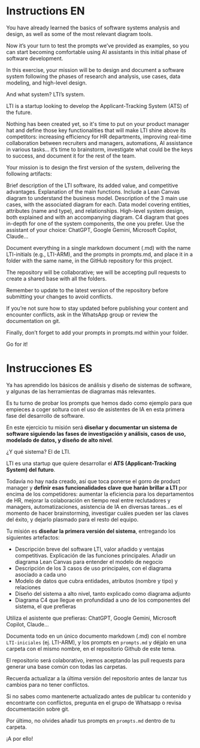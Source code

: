 # Instructions EN 
You have already learned the basics of software systems analysis and design, as well as some of the most relevant diagram tools.

Now it’s your turn to test the prompts we’ve provided as examples, so you can start becoming comfortable using AI assistants in this initial phase of software development.

In this exercise, your mission will be to design and document a software system following the phases of research and analysis, use cases, data modeling, and high-level design.

And what system? LTI’s system.

LTI is a startup looking to develop the Applicant-Tracking System (ATS) of the future.

Nothing has been created yet, so it's time to put on your product manager hat and define those key functionalities that will make LTI shine above its competitors: increasing efficiency for HR departments, improving real-time collaboration between recruiters and managers, automations, AI assistance in various tasks... it’s time to brainstorm, investigate what could be the keys to success, and document it for the rest of the team.

Your mission is to design the first version of the system, delivering the following artifacts:

Brief description of the LTI software, its added value, and competitive advantages. Explanation of the main functions. Include a Lean Canvas diagram to understand the business model.
Description of the 3 main use cases, with the associated diagram for each.
Data model covering entities, attributes (name and type), and relationships.
High-level system design, both explained and with an accompanying diagram.
C4 diagram that goes in-depth for one of the system components, the one you prefer.
Use the assistant of your choice: ChatGPT, Google Gemini, Microsoft Copilot, Claude…

Document everything in a single markdown document (.md) with the name LTI-initials (e.g., LTI-ARM), and the prompts in prompts.md, and place it in a folder with the same name, in the GitHub repository for this project.

The repository will be collaborative; we will be accepting pull requests to create a shared base with all the folders.

Remember to update to the latest version of the repository before submitting your changes to avoid conflicts.

If you’re not sure how to stay updated before publishing your content and encounter conflicts, ask in the WhatsApp group or review the documentation on git.

Finally, don’t forget to add your prompts in prompts.md within your folder.

Go for it!

# Instrucciones ES


Ya has aprendido los básicos de análisis y diseño de sistemas de software, y algunas de las herramientas de diagramas más relevantes.

Es tu turno de probar los prompts que hemos dado como ejemplo para que empieces a coger soltura con el uso de asistentes de IA en esta primera fase del desarrollo de software. 

En este ejercicio tu misión será **diseñar y documentar un sistema de software siguiendo las fases de investigación y análisis, casos de uso, modelado de datos, y diseño de alto nivel**.

¿Y qué sistema? El de LTI.

LTI es una startup que quiere desarrollar el **ATS (Applicant-Tracking System) del futuro**.

Todavía no hay nada creado, así que toca ponerse el gorro de product manager y **definir esas funcionalidades clave que harán brillar a LTI** por encima de los competidores: aumentar la eficiencia para los departamentos de HR, mejorar la colaboración en tiempo real entre reclutadores y managers, automatizaciones, asistencia de IA en diversas tareas...es el momento de hacer brainstorming, investigar cuáles pueden ser las claves del éxito, y dejarlo plasmado para el resto del equipo.

Tu misión es **diseñar la primera versión del sistema**, entregando los siguientes artefactos:

- Descripción breve del software LTI, valor añadido y ventajas competitivas. Explicación de las funciones principales. Añadir un diagrama Lean Canvas para entender el modelo de negocio
- Descripción de los 3 casos de uso principales, con el diagrama asociado a cada uno
- Modelo de datos que cubra entidades, atributos (nombre y tipo) y relaciones
- Diseño del sistema a alto nivel, tanto explicado como diagrama adjunto
- Diagrama C4 que llegue en profundidad a uno de los componentes del sistema, el que prefieras

Utiliza el asistente que prefieras: ChatGPT, Google Gemini, Microsoft Copilot, Claude...

Documenta todo en un único documento markdown (.md) con el nombre `LTI-iniciales` (ej. LTI-ARM), y los prompts en `prompts.md` y déjalo en una carpeta con el mismo nombre, en el repositorio Github de este tema.

El repositorio será colaborativo, iremos aceptando las pull requests para generar una base común con todas las carpetas. 

Recuerda actualizar a la última versión del repositorio antes de lanzar tus cambios para no tener conflictos.

Si no sabes como mantenerte actualizado antes de publicar tu contenido y encontrarte con conflictos, pregunta en el grupo de Whatsapp o revisa documentación sobre git.

Por último, no olvides añadir tus prompts en `prompts.md` dentro de tu carpeta. 

¡A por ello!